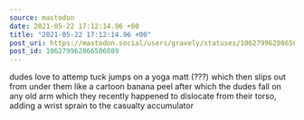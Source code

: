 ```yaml
---
source: mastodon
date: 2021-05-22 17:12:14.96 +00
title: "2021-05-22 17:12:14.96 +00"
post_uri: https://mastodon.social/users/gravely/statuses/106279962866506089
post_id: 106279962866506089
---
```

dudes love to attemp tuck jumps on a yoga matt (???) which then slips out from under them like a cartoon banana peel after which the dudes fall on any old arm which they recently happened to dislocate from their torso, adding a wrist sprain to the casualty accumulator



